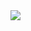 
<div>
<picture>
<source
  srcset="https://github-readme-stats.vercel.app/api?username=fansarq&show_icons=true&theme=dark"
  media="(prefers-color-scheme: dark)/>
<source
  srcset="https://github-readme-stats.vercel.app/api?username=fansarq&show_icons=true"
  media="(prefers-color-scheme: light), (prefers-color-scheme: dark)"/>
<img src="https://github-readme-stats.vercel.app/api?username=fansarq&show_icons=true" />
</picture>
</div>
